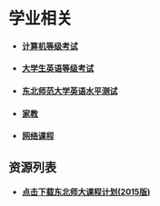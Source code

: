 # 学业相关

- #### [计算机等级考试](guide/study/NCRE)

- #### [大学生英语等级考试](guide/study/CET)

- #### [东北师范大学英语水平测试](guide/study/DET)

- #### [家教](guide/study/tutor)

- #### [网络课程](guide/study/webCourse)

## 资源列表

- #### [点击下载东北师大课程计划(2015版)](/Res/guide/file/coursePlan.pdf)